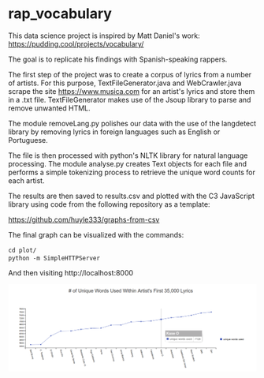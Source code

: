 # rap_vocabulary
This data science project is inspired by Matt Daniel's work: https://pudding.cool/projects/vocabulary/

The goal is to replicate his findings with Spanish-speaking rappers. 

The first step of the project was to create a corpus of lyrics from a number of artists. For this purpose, TextFileGenerator.java and WebCrawler.java scrape the site https://www.musica.com for an artist's lyrics and store them in a .txt file. TextFileGenerator makes use of the Jsoup library to parse and remove unwanted HTML.

The module removeLang.py polishes our data with the use of the langdetect library by removing lyrics in foreign languages such as English or Portuguese.

The file is then processed with python's NLTK library for natural language processing. The module analyse.py creates Text objects for each file and performs a simple tokenizing process to retrieve the unique word counts for each artist. 

The results are then saved to results.csv and plotted with the C3 JavaScript library using code from the following repository as a template:

https://github.com/huyle333/graphs-from-csv

The final graph can be visualized with the commands:
```
cd plot/
python -m SimpleHTTPServer
```
And then visiting http://localhost:8000

![Alt text](/screenshot.png)
